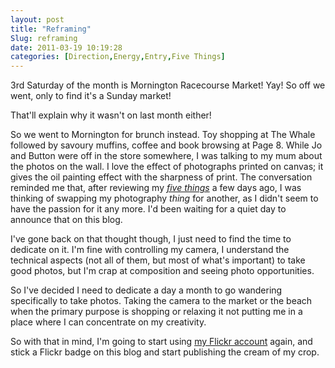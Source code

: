 ```yaml
---
layout: post
title: "Reframing"
Slug: reframing
date: 2011-03-19 10:19:28
categories: [Direction,Energy,Entry,Five Things]
---
```

3rd Saturday of the month is Mornington Racecourse Market! Yay! So off we went, only to find it's a Sunday market!

That'll explain why it wasn't on last month either!

So we went to Mornington for brunch instead. Toy shopping at The Whale followed by savoury muffins, coffee and book browsing at Page 8. While Jo and Button were off in the store somewhere, I was talking to my mum about the photos on the wall. I love the effect of photographs printed on canvas; it gives the oil painting effect with the sharpness of print. The conversation reminded me that, after reviewing my [_five things_](/my-five-things/ "My Five Things") a few days ago, I was thinking of swapping my photography _thing_ for another, as I didn't seem to have the passion for it any more. I'd been waiting for a quiet day to announce that on this blog.

I've gone back on that thought though, I just need to find the time to dedicate on it. I'm fine with controlling my camera, I understand the technical aspects (not all of them, but most of what's important) to take good photos, but I'm crap at composition and seeing photo opportunities.

So I've decided I need to dedicate a day a month to go wandering specifically to take photos. Taking the camera to the market or the beach when the primary purpose is shopping or relaxing it not putting me in a place where I can concentrate on my creativity.

So with that in mind, I'm going to start using [my Flickr account](http://www.flickr.com/photos/bendechrau/ "Ben Dechrai on Flickr") again, and stick a Flickr badge on this blog and start publishing the cream of my crop.
